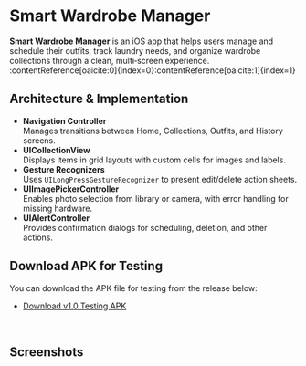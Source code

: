 # Smart Wardrobe Manager

**Smart Wardrobe Manager** is an iOS app that helps users manage and schedule their outfits, track laundry needs, and organize wardrobe collections through a clean, multi‑screen experience. :contentReference[oaicite:0]{index=0}&#8203;:contentReference[oaicite:1]{index=1}

## Architecture & Implementation

- **Navigation Controller**  
  Manages transitions between Home, Collections, Outfits, and History screens. 
- **UICollectionView**  
  Displays items in grid layouts with custom cells for images and labels. 
- **Gesture Recognizers**  
  Uses `UILongPressGestureRecognizer` to present edit/delete action sheets. 
- **UIImagePickerController**  
  Enables photo selection from library or camera, with error handling for missing hardware. 
- **UIAlertController**  
  Provides confirmation dialogs for scheduling, deletion, and other actions.
  
## Download APK for Testing
You can download the APK file for testing from the release below:
- [Download v1.0 Testing APK]()
<br>  

## Screenshots

